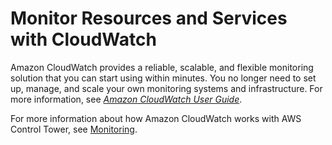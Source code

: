 # Monitor Resources and Services with CloudWatch<a name="cloudwatch"></a>

Amazon CloudWatch provides a reliable, scalable, and flexible monitoring solution that you can start using within minutes\. You no longer need to set up, manage, and scale your own monitoring systems and infrastructure\. For more information, see *[Amazon CloudWatch User Guide](https://docs.aws.amazon.com/AmazonCloudWatch/latest/DeveloperGuide/)*\.

For more information about how Amazon CloudWatch works with AWS Control Tower, see [Monitoring](https://docs.aws.amazon.com/controltower/latest/userguide/monitoring-overview.html)\.